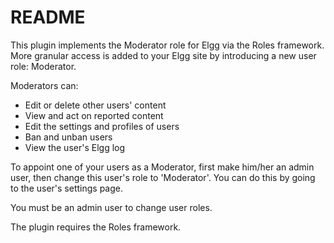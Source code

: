 README
======

This plugin implements the Moderator role for Elgg via the Roles framework.  More granular access is added to your Elgg site by introducing a new user role: Moderator.

Moderators can:

* Edit or delete other users' content
* View and act on reported content
* Edit the settings and profiles of users
* Ban and unban users
* View the user's Elgg log

To appoint one of your users as a Moderator, first make him/her an admin user, then change this user's role to 'Moderator'.  You can do this by going to the user's settings page.

You must be an admin user to change user roles.

The plugin requires the Roles framework.
